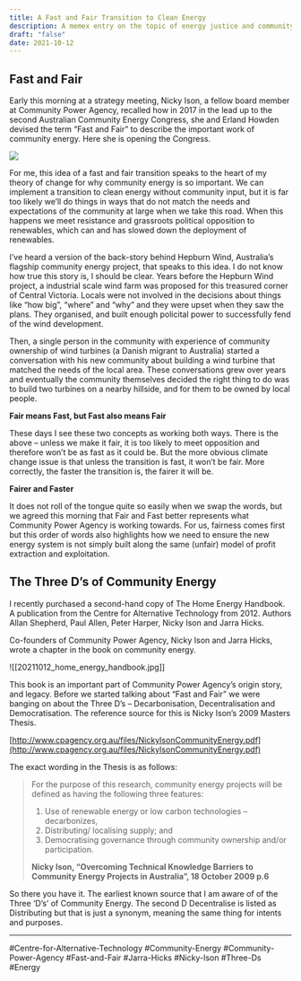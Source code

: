 ```yaml
---
title: A Fast and Fair Transition to Clean Energy
description: A memex entry on the topic of energy justice and community energy
draft: "false"
date: 2021-10-12
---
```

## Fast and Fair

Early this morning at a strategy meeting, Nicky Ison, a fellow board member at Community Power Agency, recalled how in 2017 in the lead up to the second Australian Community Energy Congress, she and Erland Howden devised the term “Fast and Fair” to describe the important work of community energy. Here she is opening the Congress.

<img src="https://youtu.be/W2rb48jlNhE?si=2pOtM72vUGp_KIXY">

For me, this idea of a fast and fair transition speaks to the heart of my theory of change for why community energy is so important. We can implement a transition to clean energy without community input, but it is far too likely we’ll do things in ways that do not match the needs and expectations of the community at large when we take this road. When this happens we meet resistance and grassroots political opposition to renewables, which can and has slowed down the deployment of renewables.

I’ve heard a version of the back-story behind Hepburn Wind, Australia’s flagship community energy project, that speaks to this idea. I do not know how true this story is, I should be clear. Years before the Hepburn Wind project, a industrial scale wind farm was proposed for this treasured corner of Central Victoria. Locals were not involved in the decisions about things like “how big”, “where” and “why” and they were upset when they saw the plans. They organised, and built enough policital power to successfully fend of the wind development.

Then, a single person in the community with experience of community ownership of wind turbines (a Danish migrant to Australia) started a conversation with his new community about building a wind turbine that matched the needs of the local area. These conversations grew over years and eventually the community themselves decided the right thing to do was to build two turbines on a nearby hillside, and for them to be owned by local people.

**Fair means Fast, but Fast also means Fair**

These days I see these two concepts as working both ways. There is the above – unless we make it fair, it is too likely to meet opposition and therefore won’t be as fast as it could be. But the more obvious climate change issue is that unless the transition is fast, it won’t be fair. More correctly, the faster the transition is, the fairer it will be.

**Fairer and Faster**

It does not roll of the tongue quite so easily when we swap the words, but we agreed this morning that Fair and Fast better represents what Community Power Agency is working towards. For us, fairness comes first but this order of words also highlights how we need to ensure the new energy system is not simply built along the same (unfair) model of profit extraction and exploitation.

## The Three D’s of Community Energy

I recently purchased a second-hand copy of The Home Energy Handbook. A publication from the Centre for Alternative Technology from 2012. Authors Allan Shepherd, Paul Allen, Peter Harper, Nicky Ison and Jarra Hicks.

Co-founders of Community Power Agency, Nicky Ison and Jarra Hicks, wrote a chapter in the book on community energy.

![[20211012_home_energy_handbook.jpg]]

This book is an important part of Community Power Agency’s origin story, and legacy. Before we started talking about “Fast and Fair” we were banging on about the Three D’s – Decarbonisation, Decentralisation and Democratisation. The reference source for this is Nicky Ison’s 2009 Masters Thesis.

[http://www.cpagency.org.au/files/NickyIsonCommunityEnergy.pdf](http://www.cpagency.org.au/files/NickyIsonCommunityEnergy.pdf)

The exact wording in the Thesis is as follows:

> For the purpose of this research, community energy projects will be defined as having the following three features:
> 
> 1. Use of renewable energy or low carbon technologies – decarbonizes,
> 2. Distributing/ localising supply; and
> 3. Democratising governance through community ownership and/or participation.
> 
> **Nicky Ison, “Overcoming Technical Knowledge Barriers to Community Energy Projects in Australia”, 18 October 2009 p.6**

So there you have it. The earliest known source that I am aware of of the Three ‘D’s’ of Community Energy. The second D Decentralise is listed as Distributing but that is just a synonym, meaning the same thing for intents and purposes.

---
#Centre-for-Alternative-Technology #Community-Energy #Community-Power-Agency #Fast-and-Fair #Jarra-Hicks #Nicky-Ison #Three-Ds #Energy 
